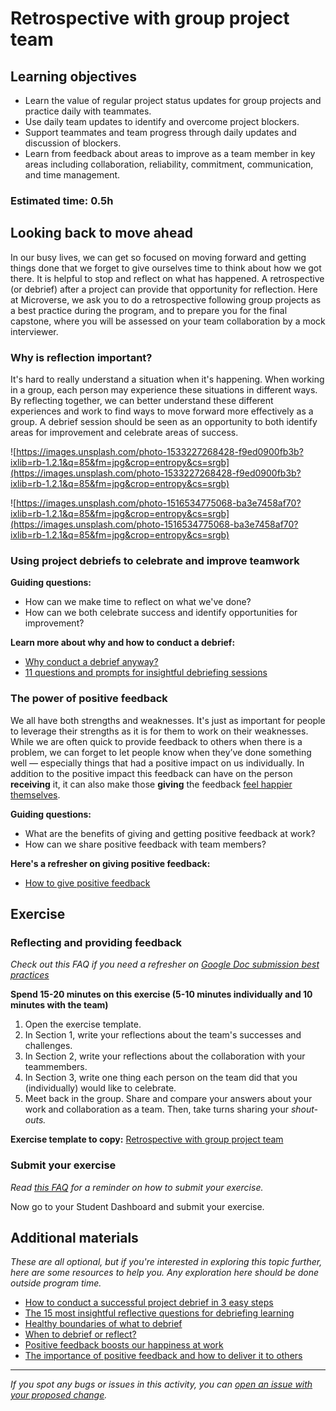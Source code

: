 # Retrospective with group project team

## Learning objectives

- Learn the value of regular project status updates for group projects and practice daily with teammates.
- Use daily team updates to identify and overcome project blockers.
- Support teammates and team progress through daily updates and discussion of blockers.
- Learn from feedback about areas to improve as a team member in key areas including collaboration, reliability, commitment, communication, and time management.

### **Estimated time**: 0.5h

## Looking back to move ahead

In our busy lives, we can get so focused on moving forward and getting things done that we forget to give ourselves time to think about how we got there. It is helpful to stop and reflect on what has happened. A retrospective (or debrief) after a project can provide that opportunity for reflection. Here at Microverse, we ask you to do a retrospective following group projects as a best practice during the program, and to prepare you for the final capstone, where you will be assessed on your team collaboration by a mock interviewer.

### Why is reflection important?

It's hard to really understand a situation when it's happening. When working in a group, each person may experience these situations in different ways. By reflecting together, we can better understand these different experiences and work to find ways to move forward more effectively as a group. A debrief session should be seen as an opportunity to both identify areas for improvement and celebrate areas of success.

![https://images.unsplash.com/photo-1533227268428-f9ed0900fb3b?ixlib=rb-1.2.1&q=85&fm=jpg&crop=entropy&cs=srgb](https://images.unsplash.com/photo-1533227268428-f9ed0900fb3b?ixlib=rb-1.2.1&q=85&fm=jpg&crop=entropy&cs=srgb)

![https://images.unsplash.com/photo-1516534775068-ba3e7458af70?ixlib=rb-1.2.1&q=85&fm=jpg&crop=entropy&cs=srgb](https://images.unsplash.com/photo-1516534775068-ba3e7458af70?ixlib=rb-1.2.1&q=85&fm=jpg&crop=entropy&cs=srgb)

### Using project debriefs to celebrate and improve teamwork

**Guiding questions:**

- How can we make time to reflect on what we've done?
- How can we both celebrate success and identify opportunities for improvement?

**Learn more about why and how to conduct a debrief:**

- [Why conduct a debrief anyway?](https://www.playmeo.com/why-debrief/)
- [11 questions and prompts for insightful debriefing sessions](http://thoughtleaderzone.com/2013/03/11-questions-and-prompts-for-insightful-debriefing-sessions/)

### The power of positive feedback

We all have both strengths and weaknesses. It's just as important for people to leverage their strengths as it is for them to work on their weaknesses.  While we are often quick to provide feedback to others when there is a problem, we can forget to let people know when they’ve done something well — especially things that had a positive impact on us individually. In addition to the positive impact this feedback can have on the person **receiving** it, it can also make those **giving** the feedback [feel happier themselves](https://www.success.com/4-science-backed-reasons-gratitude-brings-you-happiness/). 

**Guiding questions:**

- What are the benefits of giving and getting positive feedback at work?
- How can we share positive feedback with team members?

**Here's a refresher on giving positive feedback:**

- [How to give positive feedback](https://www.thebalancecareers.com/giving-positive-feedback-2275335)

## Exercise

### Reflecting and providing feedback

*Check out this FAQ if you need a refresher on [Google Doc submission best practices](https://microverse.zendesk.com/hc/en-us/articles/360063156813)*

**Spend 15-20 minutes on this exercise (5-10 minutes individually and 10 minutes with the team)**

1. Open the exercise template.
2. In Section 1, write your reflections about the team's successes and challenges.
3. In Section 2, write your reflections about the collaboration with your teammembers.
4. In Section 3,  write one thing each person on the team did that you (individually) would like to celebrate.
5. Meet back in the group. Share and compare your answers about your work and collaboration as a team. Then, take turns sharing your *shout-outs.*

**Exercise template to copy:** [Retrospective with group project team](https://docs.google.com/document/d/1azQ1-k2MRLxnpJklRQyV1TKRQGJPCDH2P3eispYhG6I/edit#heading=h.4tz3w18lrbm)

### Submit your exercise

*Read [this FAQ](https://microverse.zendesk.com/hc/en-us/articles/360061344234) for a reminder on how to submit your exercise.* 

Now go to your Student Dashboard and submit your exercise.

## Additional materials

*These are all optional, but if you're interested in exploring this topic further, here are some resources to help you. Any exploration here should be done outside program time.*

- [How to conduct a successful project debrief in 3 easy steps](https://toggl.com/blog/how-to-conduct-a-successful-project-debrief-in-3-easy-steps)
- [The 15 most insightful reflective questions for debriefing learning](https://wabisabilearning.com/blogs/inquiry/reflective-questions-debriefing-learning#:~:text=What%20do%20you%20feel%20most,help%20others%20during%20this%20process%3F)
- [Healthy boundaries of what to debrief](https://www.playmeo.com/episode45/)
- [When to debrief or reflect?](https://www.playmeo.com/episode46/)
- [Positive feedback boosts our happiness at work](https://www.linkedin.com/pulse/positive-feedback-boosts-our-happiness-work-aurelie-litynski/)
- [The importance of positive feedback and how to deliver it to others](https://www.indeed.com/career-advice/career-development/importance-of-positive-feedback)


------

_If you spot any bugs or issues in this activity, you can [open an issue with your proposed change](https://github.com/microverseinc/curriculum-transversal-skills/blob/main/git-github/articles/open_issue.md)._